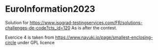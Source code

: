 # EuroInformation2023

Solution for https://www.isograd-testingservices.com/FR/solutions-challenges-de-code?cts_id=120
As is after the contest.

Exercice 4 is taken from https://www.nayuki.io/page/smallest-enclosing-circle under GPL licence
